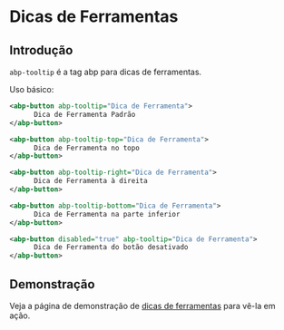 # Dicas de Ferramentas

## Introdução

`abp-tooltip` é a tag abp para dicas de ferramentas.

Uso básico:

````xml
<abp-button abp-tooltip="Dica de Ferramenta">
      Dica de Ferramenta Padrão
</abp-button>

<abp-button abp-tooltip-top="Dica de Ferramenta">
      Dica de Ferramenta no topo
</abp-button>

<abp-button abp-tooltip-right="Dica de Ferramenta">
      Dica de Ferramenta à direita
</abp-button>

<abp-button abp-tooltip-bottom="Dica de Ferramenta">
      Dica de Ferramenta na parte inferior
</abp-button>

<abp-button disabled="true" abp-tooltip="Dica de Ferramenta">
      Dica de Ferramenta do botão desativado
</abp-button>
````



## Demonstração

Veja a página de demonstração de [dicas de ferramentas](https://bootstrap-taghelpers.abp.io/Components/Tooltips) para vê-la em ação.